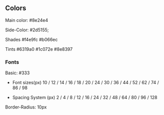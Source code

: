 ## Colors

Main color:
#8e24e4

Side-Color:
#2d5155;

Shades
#f4e9fc
#b066ec

Tints
#6319a0
#1c072e
#8e8397

### Fonts

Basic: #333

- Font sizes(px)
  10 / 12 / 14 / 16 / 18 / 20 / 24 / 30 / 36 / 44 / 52 / 62 / 74 / 86 / 98

- Spacing System (px)
  2 / 4 / 8 / 12 / 16 / 24 / 32 / 48 / 64 / 80 / 96 / 128

Border-Radius: 10px
